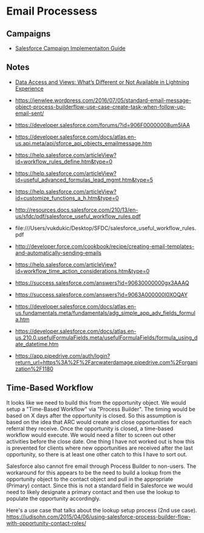 # Email Processess

## Campaigns
* [Salesforce Campaign Implementaiton Guide](https://resources.docs.salesforce.com/208/latest/en-us/sfdc/pdf/salesforce_campaign_implementation_guide.pdf)

## Notes
* [Data Access and Views: What’s Different or Not Available in Lightning Experience](https://help.salesforce.com/articleView?id=lex_gaps_limitations_data_access.htm&type=5)
* https://jenwlee.wordpress.com/2016/07/05/standard-email-message-object-process-builderflow-use-case-create-task-when-follow-up-email-sent/

* https://developer.salesforce.com/forums/?id=906F00000008um5IAA

* https://developer.salesforce.com/docs/atlas.en-us.api.meta/api/sforce_api_objects_emailmessage.htm
* https://help.salesforce.com/articleView?id=workflow_rules_define.htm&type=0
* https://help.salesforce.com/articleView?id=useful_advanced_formulas_lead_mgmt.htm&type=5
* https://help.salesforce.com/articleView?id=customize_functions_a_h.htm&type=0
* http://resources.docs.salesforce.com/210/13/en-us/sfdc/pdf/salesforce_useful_workflow_rules.pdf
* file:///Users/vukdukic/Desktop/SFDC/salesforce_useful_workflow_rules.pdf
* http://developer.force.com/cookbook/recipe/creating-email-templates-and-automatically-sending-emails
* https://help.salesforce.com/articleView?id=workflow_time_action_considerations.htm&type=0
* https://success.salesforce.com/answers?id=90630000000gx3AAAQ
* https://success.salesforce.com/answers?id=9063A000000l0XOQAY
* https://developer.salesforce.com/docs/atlas.en-us.fundamentals.meta/fundamentals/adg_simple_app_adv_fields_formula.htm
* https://developer.salesforce.com/docs/atlas.en-us.210.0.usefulFormulaFields.meta/usefulFormulaFields/formula_using_date_datetime.htm
* https://app.pipedrive.com/auth/login?return_url=https%3A%2F%2Farcwaterdamage.pipedrive.com%2Forganization%2F1180

## Time-Based Workflow

It looks like we need to build this from the opportunity object.  We would setup a "Time-Based Workflow" via "Process Builder".  The timing would be based on X days after the opportunity is closed.  So this assumption is based on the idea that ARC would create and close opportunities for each referral they receive.  Once the opportunity is closed, a time-based workflow would execute.  We would need a filter to screen out other activities before the close date.  One thing I have not worked out is how this is prevented for clients where new opportunities are received after the last opportunity, so there is at least one other catch to this I have to sort out. 

Salesforce also cannot fire email through Process Builder to non-users.  The workaround for this appears to be the need to build a lookup from the opportunity object to the contact object and pull in the appropriate (Primary) contact.  Since this is not a standard field in Salesforce we would need to likely designate a primary contact and then use the lookup to populate the opportunity accordingly.  

Here's a use case that talks about the lookup setup process (2nd use case).  https://judisohn.com/2015/04/06/using-salesforce-process-builder-flow-with-opportunity-contact-roles/

